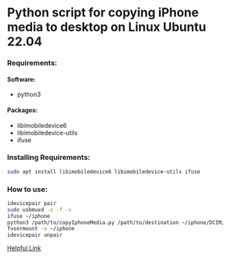 # Python script for copying iPhone media to desktop on Linux Ubuntu 22.04

### Requirements:
#### Software:
 - python3
#### Packages:
 - libimobiledevice6
 - libimobiledevice-utils
 - ifuse

### Installing Requirements:
```bash
sudo apt install libimobiledevice6 libimobiledevice-utils ifuse
```

### How to use:
```bash
idevicepair pair
sudo usbmuxd -z -f -v
ifuse ~/iphone
python3 /path/to/copyIphoneMedia.py /path/to/destination ~/iphone/DCIM/*/*
fusermount -u ~/iphone
idevicepair unpair
```

[Helpful Link](https://wuzhaojun.wordpress.com/2021/03/19/memo-of-backup-iphones-photos-in-ubuntu-20-04/)